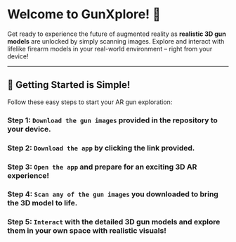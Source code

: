 # Welcome to GunXplore! 🔫

Get ready to experience the future of augmented reality as **realistic 3D gun models** are unlocked by simply scanning images. Explore and interact with lifelike firearm models in your real-world environment – right from your device!

---

## 🚀 **Getting Started is Simple!**

Follow these easy steps to start your AR gun exploration:

### **Step 1:** `Download the gun images` provided in the repository to your device.


### **Step 2:** `Download the app` by clicking the link provided.

### **Step 3:** `Open the app` and prepare for an exciting 3D AR experience!

### **Step 4:** `Scan any of the gun images` you downloaded to bring the 3D model to life.

### **Step 5:** `Interact` with the detailed 3D gun models and explore them in your own space with realistic visuals!
